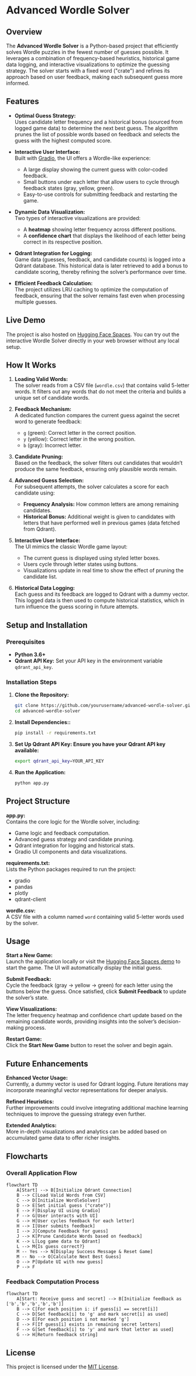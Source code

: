 # Advanced Wordle Solver

## Overview

The **Advanced Wordle Solver** is a Python-based project that efficiently solves Wordle puzzles in the fewest number of guesses possible. It leverages a combination of frequency-based heuristics, historical game data logging, and interactive visualizations to optimize the guessing strategy. The solver starts with a fixed word ("crate") and refines its approach based on user feedback, making each subsequent guess more informed.

## Features

- **Optimal Guess Strategy:**  
  Uses candidate letter frequency and a historical bonus (sourced from logged game data) to determine the next best guess. The algorithm prunes the list of possible words based on feedback and selects the guess with the highest computed score.

- **Interactive User Interface:**  
  Built with [Gradio](https://gradio.app/), the UI offers a Wordle-like experience:
  - A large display showing the current guess with color-coded feedback.
  - Small buttons under each letter that allow users to cycle through feedback states (gray, yellow, green).
  - Easy-to-use controls for submitting feedback and restarting the game.

- **Dynamic Data Visualization:**  
  Two types of interactive visualizations are provided:
  - A **heatmap** showing letter frequency across different positions.
  - A **confidence chart** that displays the likelihood of each letter being correct in its respective position.

- **Qdrant Integration for Logging:**  
  Game data (guesses, feedback, and candidate counts) is logged into a Qdrant database. This historical data is later retrieved to add a bonus to candidate scoring, thereby refining the solver’s performance over time.

- **Efficient Feedback Calculation:**  
  The project utilizes LRU caching to optimize the computation of feedback, ensuring that the solver remains fast even when processing multiple guesses.

## Live Demo

The project is also hosted on [Hugging Face Spaces](https://huggingface.co/spaces/Lazer24/WordleBot). You can try out the interactive Wordle Solver directly in your web browser without any local setup.

## How It Works

1. **Loading Valid Words:**  
   The solver reads from a CSV file (`wordle.csv`) that contains valid 5-letter words. It filters out any words that do not meet the criteria and builds a unique set of candidate words.

2. **Feedback Mechanism:**  
   A dedicated function compares the current guess against the secret word to generate feedback:
   - `g` (green): Correct letter in the correct position.
   - `y` (yellow): Correct letter in the wrong position.
   - `b` (gray): Incorrect letter.

3. **Candidate Pruning:**  
   Based on the feedback, the solver filters out candidates that wouldn’t produce the same feedback, ensuring only plausible words remain.

4. **Advanced Guess Selection:**  
   For subsequent attempts, the solver calculates a score for each candidate using:
   - **Frequency Analysis:** How common letters are among remaining candidates.
   - **Historical Bonus:** Additional weight is given to candidates with letters that have performed well in previous games (data fetched from Qdrant).

5. **Interactive User Interface:**  
   The UI mimics the classic Wordle game layout:
   - The current guess is displayed using styled letter boxes.
   - Users cycle through letter states using buttons.
   - Visualizations update in real time to show the effect of pruning the candidate list.

6. **Historical Data Logging:**  
   Each guess and its feedback are logged to Qdrant with a dummy vector. This logged data is then used to compute historical statistics, which in turn influence the guess scoring in future attempts.

## Setup and Installation

### Prerequisites

- **Python 3.6+**
- **Qdrant API Key:** Set your API key in the environment variable `qdrant_api_key`.

### Installation Steps

1. **Clone the Repository:**
   ```bash
   git clone https://github.com/yourusername/advanced-wordle-solver.git
   cd advanced-wordle-solver

2. **Install Dependencies::**
   ```bash
   pip install -r requirements.txt

3. **Set Up Qdrant API Key: Ensure you have your Qdrant API key available:**
   ```bash
   export qdrant_api_key=YOUR_API_KEY

4. **Run the Application:**
   ```bash
   python app.py

## Project Structure

**app.py:**  
Contains the core logic for the Wordle solver, including:
- Game logic and feedback computation.
- Advanced guess strategy and candidate pruning.
- Qdrant integration for logging and historical stats.
- Gradio UI components and data visualizations.

**requirements.txt:**  
Lists the Python packages required to run the project:
- gradio
- pandas
- plotly
- qdrant-client

**wordle.csv:**  
A CSV file with a column named `word` containing valid 5-letter words used by the solver.

## Usage

**Start a New Game:**  
Launch the application locally or visit the [Hugging Face Spaces demo](https://huggingface.co/spaces/Lazer24/WordleBot) to start the game. The UI will automatically display the initial guess.

**Submit Feedback:**  
Cycle the feedback (gray → yellow → green) for each letter using the buttons below the guess. Once satisfied, click **Submit Feedback** to update the solver’s state.

**View Visualizations:**  
The letter frequency heatmap and confidence chart update based on the remaining candidate words, providing insights into the solver’s decision-making process.

**Restart Game:**  
Click the **Start New Game** button to reset the solver and begin again.

## Future Enhancements

**Enhanced Vector Usage:**  
Currently, a dummy vector is used for Qdrant logging. Future iterations may incorporate meaningful vector representations for deeper analysis.

**Refined Heuristics:**  
Further improvements could involve integrating additional machine learning techniques to improve the guessing strategy even further.

**Extended Analytics:**  
More in-depth visualizations and analytics can be added based on accumulated game data to offer richer insights.

## Flowcharts

### Overall Application Flow

```mermaid
flowchart TD
    A[Start] --> B[Initialize Qdrant Connection]
    B --> C[Load Valid Words from CSV]
    C --> D[Initialize WordleSolver]
    D --> E[Set initial guess ("crate")]
    E --> F[Display UI using Gradio]
    F --> G[User interacts with UI]
    G --> H[User cycles feedback for each letter]
    H --> I[User submits feedback]
    I --> J[Compute Feedback for guess]
    J --> K[Prune Candidate Words based on feedback]
    K --> L[Log game data to Qdrant]
    L --> M{Is guess correct?}
    M -- Yes --> N[Display Success Message & Reset Game]
    M -- No --> O[Calculate Next Best Guess]
    O --> P[Update UI with new guess]
    P --> F
```

### Feedback Computation Process
```mermaid
flowchart TD
    A[Start: Receive guess and secret] --> B[Initialize feedback as ['b','b','b','b','b']]
    B --> C[For each position i: if guess[i] == secret[i]]
    C --> D[Set feedback[i] to 'g' and mark secret[i] as used]
    D --> E[For each position i not marked 'g']
    E --> F[If guess[i] exists in remaining secret letters]
    F --> G[Set feedback[i] to 'y' and mark that letter as used]
    G --> H[Return feedback string]
```

## License

This project is licensed under the [MIT License](LICENSE).

